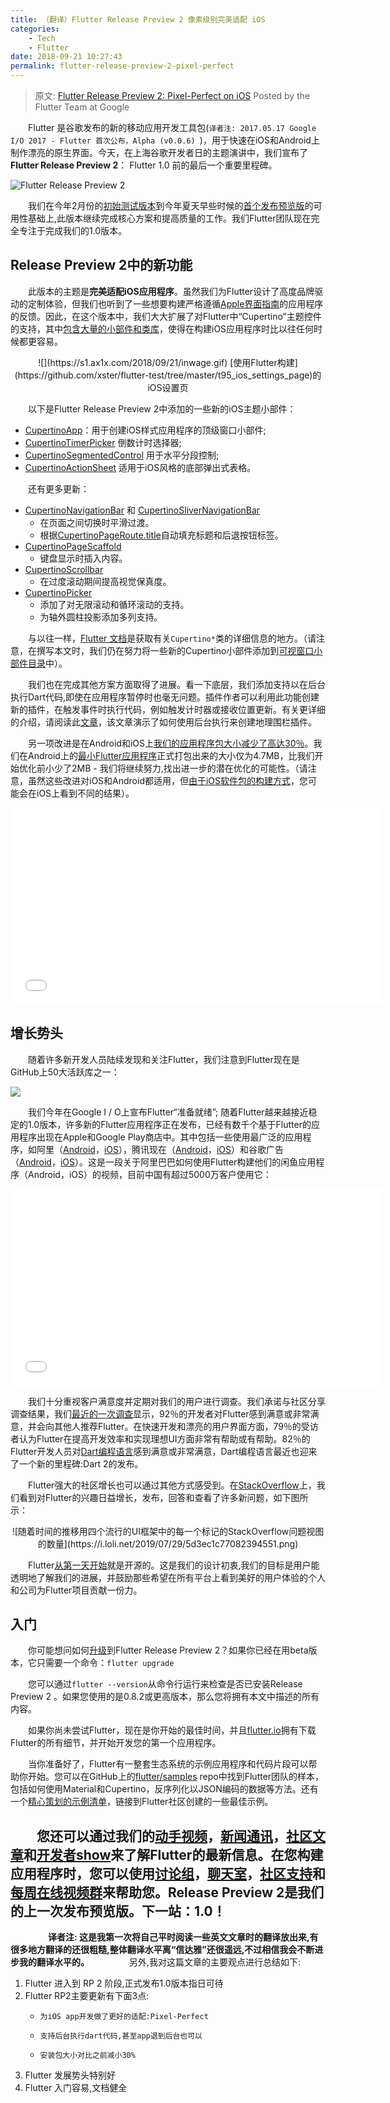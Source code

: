 ```yaml
---
title: （翻译）Flutter Release Preview 2 像素级别完美适配 iOS
categories: 
    - Tech
    - Flutter
date: 2018-09-21 10:27:43
permalink: flutter-release-preview-2-pixel-perfect
---
```


> 原文:  [Flutter Release Preview 2: Pixel-Perfect on iOS](https://developers.googleblog.com/2018/09/flutter-release-preview-2-pixel-perfect.html)
> Posted by the Flutter Team at Google

　　Flutter 是谷歌发布的新的移动应用开发工具包(`译者注: 2017.05.17 Google I/O 2017 - Flutter 首次公布，Alpha (v0.0.6) `)，用于快速在iOS和Android上制作漂亮的原生界面。今天，在上海谷歌开发者日的主题演讲中，我们宣布了**Flutter Release Preview 2**： Flutter 1.0 前的最后一个重要里程碑。

![Flutter Release Preview 2](https://i.loli.net/2019/07/29/5d3ec13ba989726993.png)

　　我们在今年2月份的[初始测试版本](https://medium.com/flutter-io/announcing-flutter-beta-1-build-beautiful-native-apps-dc142aea74c0)到今年夏天早些时候的[首个发布预览版](https://developers.googleblog.com/2018/06/flutter-release-preview-1-live-from.html)的可用性基础上,此版本继续完成核心方案和提高质量的工作。我们Flutter团队现在完全专注于完成我们的1.0版本。

<!-- more -->

## Release Preview 2中的新功能

　　此版本的主题是**完美适配iOS应用程序**。虽然我们为Flutter设计了高度品牌驱动的定制体验，但我们也听到了一些想要构建严格遵循[Apple界面指南](https://developer.apple.com/design/human-interface-guidelines/ios/overview/themes/)的应用程序的反馈。因此，在这个版本中，我们大大扩展了对Flutter中“Cupertino”主题控件的支持，其中[包含大量的小部件和类库](https://docs.flutter.io/flutter/cupertino/cupertino-library.html)，使得在构建iOS应用程序时比以往任何时候都更容易。

<center>![](https://s1.ax1x.com/2018/09/21/inwage.gif)
[使用Flutter构建](https://github.com/xster/flutter-test/tree/master/t95_ios_settings_page)的iOS设置页</center>

　　以下是Flutter Release Preview 2中添加的一些新的iOS主题小部件：

- [CupertinoApp](https://docs.flutter.io/flutter/cupertino/CupertinoApp-class.html)：用于创建iOS样式应用程序的顶级窗口小部件;
- [CupertinoTimerPicker](https://docs.flutter.io/flutter/cupertino/CupertinoTimerPicker-class.html) 倒数计时选择器;
- [CupertinoSegmentedControl](https://docs.flutter.io/flutter/cupertino/CupertinoSegmentedControl-class.html) 用于水平分段控制;
- [CupertinoActionSheet](https://docs.flutter.io/flutter/cupertino/CupertinoActionSheet-class.html) 适用于iOS风格的底部弹出式表格。

　　还有更多更新：

- [CupertinoNavigationBar](https://docs.flutter.io/flutter/cupertino/CupertinoNavigationBar-class.html) 和 [CupertinoSliverNavigationBar](https://docs.flutter.io/flutter/cupertino/CupertinoSliverNavigationBar-class.html)
    - 在页面之间切换时平滑过渡。
    - 根据[CupertinoPageRoute.title](https://docs.flutter.io/flutter/cupertino/CupertinoPageRoute/title.html)自动填充标题和后退按钮标签。
- [CupertinoPageScaffold](https://docs.flutter.io/flutter/cupertino/CupertinoPageScaffold-class.html)
    - 键盘显示时插入内容。
- [CupertinoScrollbar](https://docs.flutter.io/flutter/cupertino/CupertinoScrollbar-class.html)
    - 在过度滚动期间提高视觉保真度。
- [CupertinoPicker](https://docs.flutter.io/flutter/cupertino/CupertinoPicker-class.html)
    - 添加了对无限滚动和循环滚动的支持。
    - 为轴外圆柱投影添加多列支持。

　　与以往一样，[Flutter 文档](https://docs.flutter.io/flutter/cupertino/cupertino-library.html)是获取有关`Cupertino*`类的详细信息的地方。（请注意，在撰写本文时，我们仍在努力将一些新的Cupertino小部件添加到[可视窗口小部件目录](https://flutter.io/widgets/cupertino/)中）。

　　我们也在完成其他方案方面取得了进展。看一下底层，我们添加支持以在后台执行Dart代码,即使在应用程序暂停时也毫无问题。插件作者可以利用此功能创建新的插件，在触发事件时执行代码，例如触发计时器或接收位置更新。有关更详细的介绍，请阅读此[文章](https://medium.com/flutter-io/executing-dart-in-the-background-with-flutter-plugins-and-geofencing-2b3e40a1a124)，该文章演示了如何使用后台执行来创建地理围栏插件。

　　另一项改进是在Android和iOS上[我们的应用程序包大小减少了高达30％](https://github.com/flutter/flutter/issues/16833#issuecomment-410103493)。我们在Android上的[最小Flutter应用程序](https://github.com/flutter/flutter/tree/60d223c20c44424e3c8031d019270d22bab35df6/examples/hello_world)正式打包出来的大小仅为4.7MB，比我们开始优化前小少了2MB - 我们将继续努力,找出进一步的潜在优化的可能性。（请注意，虽然这些改进对iOS和Android都适用，但[由于iOS软件包的构建方式](https://github.com/flutter/flutter/issues/16833#issuecomment-410103493)，您可能会在iOS上看到不同的结果）。

<iframe width="594" height="315" src="//player.bilibili.com/player.html?aid=32140785&cid=56229899&page=1" scrolling="no" border="0" frameborder="no" framespacing="0" allowfullscreen> </iframe>

## 增长势头

　　随着许多新开发人员陆续发现和关注Flutter，我们注意到Flutter现在是GitHub上50大活跃库之一：

![](https://i.loli.net/2019/07/29/5d3ec1999ec7b37699.png)

　　我们今年在Google I / O上宣布Flutter“准备就绪”; 随着Flutter越来越接近稳定的1.0版本，许多新的Flutter应用程序正在发布，已经有数千个基于Flutter的应用程序出现在Apple和Google Play商店中。其中包括一些使用最广泛的应用程序，如阿里（[Android](https://play.google.com/store/apps/details?id=com.taobao.idlefish)，[iOS](https://itunes.apple.com/cn/app/%E9%97%B2%E9%B1%BC-%E6%8C%82%E9%97%B2%E9%B1%BC-%E9%97%B2%E7%BD%AE%E8%83%BD%E6%8D%A2%E9%92%B1/id510909506?mt=8)），腾讯现在（[Android](https://play.google.com/store/apps/details?id=com.tencent.now)，[iOS](https://itunes.apple.com/us/app/%E8%85%BE%E8%AE%AFnow%E7%9B%B4%E6%92%AD-%E8%BF%99%E6%98%AF%E6%88%91%E7%9A%84%E6%97%B6%E5%88%BB/id1097492828?mt=8)）和谷歌广告（[Android](https://play.google.com/store/apps/details?id=com.google.android.apps.adwords)，[iOS](https://itunes.apple.com/us/app/google-ads/id1037457231?mt=8)）。这是一段关于阿里巴巴如何使用Flutter构建他们的闲鱼应用程序（Android，iOS）的视频，目前中国有超过5000万客户使用它：

<iframe width="594" height="315" src="//player.bilibili.com/player.html?aid=32140486&cid=56229199&page=1" scrolling="no" border="0" frameborder="no" framespacing="0" allowfullscreen> </iframe>

　　我们十分重视客户满意度并定期对我们的用户进行调查。我们承诺与社区分享调查结果，我们[最近的一次调查](https://medium.com/flutter-io/what-weve-learned-from-the-july-2018-flutter-user-survey-cbbf1e04370c)显示，92％的开发者对Flutter感到满意或非常满意，并会向其他人推荐Flutter。在快速开发和漂亮的用户界面方面，79％的受访者认为Flutter在提高开发效率和实现理想UI方面非常有帮助或有帮助。82％的Flutter开发人员对[Dart编程语言](https://medium.com/dartlang/dart-2-stable-and-the-dart-web-platform-3775d5f8eac7)感到满意或非常满意，Dart编程语言最近也迎来了一个新的里程碑:Dart 2的发布。

　　Flutter强大的社区增长也可以通过其他方式感受到。在[StackOverflow](https://stackoverflow.com/questions/tagged/flutter)上，我们看到对Flutter的兴趣日益增长，发布，回答和查看了许多新问题，如下图所示：

<center>![随着时间的推移用四个流行的UI框架中的每一个标记的StackOverflow问题视图的数量](https://i.loli.net/2019/07/29/5d3ec1c77082394551.png)
</center>

　　Flutter[从第一天开始](https://github.com/flutter/engine/commit/20cc569f5961d4e896cb2f4651fd2049066bd47c)就是开源的。这是我们的设计初衷,我们的目标是用户能透明地了解我们的进展，并鼓励那些希望在所有平台上看到美好的用户体验的个人和公司为Flutter项目贡献一份力。

## 入门

　　你可能想问如何[升级](https://flutter.io/upgrading/)到Flutter Release Preview 2？如果你已经在用beta版本，它只需要一个命令：`flutter upgrade`

　　您可以通过`flutter --version`从命令行运行来检查是否已安装Release Preview 2 。如果您使用的是0.8.2或更高版本，那么您将拥有本文中描述的所有内容。

　　如果你尚未尝试Flutter，现在是你开始的最佳时间，并且[flutter.io](https://flutter.io/get-started/install/)拥有下载Flutter的所有细节，并开始开发您的第一个应用程序。

　　当你准备好了，Flutter有一整套生态系统的示例应用程序和代码片段可以帮助你开始。您可以在GitHub上的[flutter/samples](flutter/samples) repo中找到Flutter团队的样本，包括如何使用Material和Cupertino，反序列化以JSON编码的数据等方法。还有一个[精心策划的示例清单](https://github.com/flutter/samples/blob/master/INDEX.md)，链接到Flutter社区创建的一些最佳示例。

　　您还可以通过我们的[动手视频](https://www.youtube.com/playlist?list=PLOU2XLYxmsIJ7dsVN4iRuA7BT8XHzGtCr)，[新闻通讯](https://flutterweekly.net/)，[社区文章](https://medium.com/flutter-community)和[开发者show](https://www.youtube.com/watch?v=yr8F2S3Amas)来了解Flutter的最新信息。在您构建应用程序时，您可以使用[讨论组](https://groups.google.com/forum/#!forum/flutter-dev)，[聊天室](https://gitter.im/flutter/flutter)，[社区支持](https://stackoverflow.com/questions/tagged/flutter)和[每周在线视频群](https://medium.com/flutter-community/humpdayqanda-live-help-for-flutter-00-00-23-59-utc-every-single-wednesday-5864fb417838)来帮助您。Release Preview 2是我们的上一次发布预览版。下一站：1.0！
　　
　　
-------

　　
　　**译者注: 这是我第一次将自己平时阅读一些英文文章时的翻译放出来,有很多地方翻译的还很粗糙,整体翻译水平离“信达雅”还很遥远,不过相信我会不断进步我的翻译水平的。**
　　
　　另外,我对这篇文章的主要观点进行总结如下:
1. Flutter 进入到 RP 2 阶段,正式发布1.0版本指日可待
2. Flutter RP2主要更新有下面3点:
     *     为iOS app开发做了更好的适配:Pixel-Perfect
     *     支持后台执行dart代码,甚至app退到后台也可以
     *     安装包大小对比之前减小30%
1. Flutter 发展势头特别好
2. Flutter 入门容易,文档健全